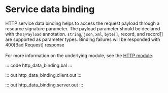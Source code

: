 # Service data binding

HTTP service data binding helps to access the request payload through a resource signature parameter. The payload
parameter should be declared with the `@Payload` annotation. `string`, `json`, `xml`, `byte[]`, record, and record[]
are supported as parameter types. Binding failures will be responded with 400[Bad Request] response<br/><br/>
For more information on the underlying module, 
see the [HTTP module](https://docs.central.ballerina.io/ballerina/http/latest/).

::: code http_data_binding.bal :::

::: out http_data_binding.client.out :::

::: out http_data_binding.server.out :::